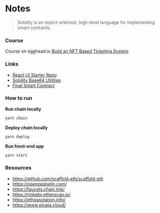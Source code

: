 # Notes

> Solidity is an object-oriented, high-level language for implementing smart contracts.

### Course

Course on egghead.io [Build an NFT Based Ticketing System](https://egghead.io/courses/build-an-nft-based-ticketing-system-1a2f387c)

### Links

- [React UI Starter Repo](https://github.com/ryancharris/nftix-demo-ui)
- [Solidity Base64 Utilities](https://gist.github.com/ryancharris/ed5c4f161f2ab049adf41a7f3eed2229)
- [Final Smart Contract](https://gist.github.com/ryancharris/b1be47faf3f141f21fbd5b42c80da2e3)

### How to run

**Run chain locally**

```bash
yarn chain
```

**Deploy chain locally**

```bash
yarn deploy
```

**Run front-end app**

```bash
yarn start
```

### Resources

- https://github.com/scaffold-eth/scaffold-eth
- https://openzeppelin.com/
- https://faucets.chain.link/
- https://rinkeby.etherscan.io/
- https://ethgasstation.info/
- https://www.pinata.cloud/
